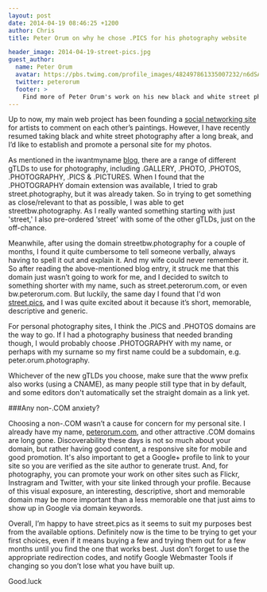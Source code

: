 ```yaml
---
layout: post
date: 2014-04-19 08:46:25 +1200
author: Chris
title: Peter Orum on why he chose .PICS for his photography website

header_image: 2014-04-19-street-pics.jpg
guest_author:
  name: Peter Orum
  avatar: https://pbs.twimg.com/profile_images/482497861335007232/n6dSAdhw.jpeg
  twitter: peterorum
  footer: >
    Find more of Peter Orum's work on his new black and white street photography site, [street.pics](http://street.pics/), and on his personal domain, [peterorum.com](http://www.peterorum.com/#/).
---
```


<!-- excerpt -->

Up to now, my main web project has been founding a [social networking site](http://www.paintingsilove.com) for artists to comment on each other’s paintings.  However, I have recently resumed taking black and white street photography after a long break, and I’d like to establish and promote a personal site for my photos.

As mentioned in the iwantmyname [blog](https://iwantmyname.com/blog/2014/04/which-photography-gtld-should-you-use.html), there are a range of different gTLDs to use for photography, including .GALLERY, .PHOTO, .PHOTOS, .PHOTOGRAPHY, .PICS & .PICTURES. When I found that the .PHOTOGRAPHY domain extension was available, I tried to grab street.photography, but it was already taken. So in trying to get something as close/relevant to that as possible, I was able to get streetbw.photography. As I really wanted something starting with just 'street,' I also pre-ordered ‘street’ with some of the other gTLDs, just on the off-chance.

<!-- /excerpt -->

Meanwhile, after using the domain streetbw.photography for a couple of months, I found it quite cumbersome to tell someone verbally, always having to spell it out and explain it. And my wife could never remember it. So after reading the above-mentioned blog entry, it struck me that this domain just wasn’t going to work for me, and I decided to switch to something shorter with my name, such as street.peterorum.com, or even bw.peterorum.com. But luckily, the same day I found that I'd won [street.pics](http://street.pics/), and I was quite excited about it because it’s short, memorable, descriptive and generic. 

For personal photography sites, I think the .PICS and .PHOTOS domains are the way to go. If I had a photography business that needed branding though, I would probably choose .PHOTOGRAPHY with my name, or perhaps with my surname so my first name could be a subdomain, e.g. peter.orum.photography. 

Whichever of the new gTLDs you choose, make sure that the www prefix also works (using a CNAME), as many people still type that in by default, and some editors don't automatically set the straight domain as a link yet.

###Any non-.COM anxiety?

Choosing a non-.COM wasn’t a cause for concern for my personal site. I already have my name, [peterorum.com](http://www.peterorum.com), and other attractive .COM domains are long gone. Discoverability these days is not so much about your domain, but rather having good content, a responsive site for mobile and good promotion. It's also important to get a Google+ profile to link to your site so you are verified as the site author to generate trust. And, for photography, you can promote your work on other sites such as Flickr, Instragram and Twitter, with your site linked through your profile. Because of this visual exposure, an interesting, descriptive, short and memorable domain may be more important than a less memorable one that just aims to show up in Google via domain keywords.

Overall, I’m happy to have street.pics as it seems to suit my purposes best from the available options. Definitely now is the time to be trying to get your first choices, even if it means buying a few and trying them out for a few months until you find the one that works best. Just don’t forget to use the appropriate redirection codes, and notify Google Webmaster Tools if changing so you don’t lose what you have built up.  

Good.luck
